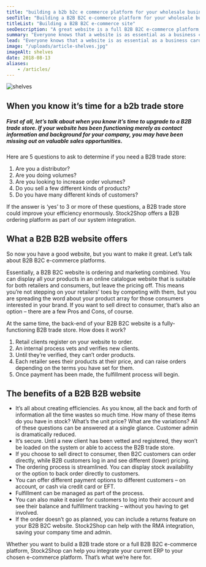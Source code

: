 ```yaml
---
title: "building a b2b b2c e commerce platform for your wholesale business"
seoTitle: "Building a B2B B2C e-commerce platform for your wholesale business"
titleList: "Building a B2B B2C e-commerce site"
seoDescription: "A great website is a full B2B B2C e-commerce platform, including company information, a B2B trade store and a B2C platform. Here's how to create one."
summary: "Everyone knows that a website is as essential as a business card – if not more so. But what does your website do for you? It could be an e-commerce solution for wholesale."
lead: "Everyone knows that a website is as essential as a business card – if not more so. But what does your website do for you? Is it just an impressive pamphlet, with information about your company and the products you sell? That’s fine. A good website will include a B2B ordering platform or trade store that lets you sell direct to retailers. A great website is a full e-commerce platform, including company information, a B2B trade store and a B2C platform."
image: "/uploads/article-shelves.jpg"
imageAlt: shelves
date: 2018-08-13
aliases:
    - /articles/
---
```


![shelves](/uploads/article-shelves.jpg)

## When you know it’s time for a b2b trade store

##### First of all, let’s talk about when you know it’s time to upgrade to a B2B trade store. If your website has been functioning merely as contact information and background for your company, you may have been missing out on valuable sales opportunities.

Here are 5 questions to ask to determine if you need a B2B trade store:

1. Are you a distributor?
2. Are you doing volumes?
3. Are you looking to increase order volumes?
4. Do you sell a few different kinds of products?
5. Do you have many different kinds of customers?

If the answer is ‘yes’ to 3 or more of these questions, a B2B trade store could improve your efficiency enormously. Stock2Shop offers a B2B ordering platform as part of our system integration.

## What a B2B B2B website offers

So now you have a good website, but you want to make it great. Let’s talk about B2B B2C e-commerce platforms.

Essentially, a B2B B2C website is ordering and marketing combined. You can display all your products in an online catalogue website that is suitable for both retailers and consumers, but leave the pricing off. This means you’re not stepping on your retailers’ toes by competing with them, but you are spreading the word about your product array for those consumers interested in your brand. If you want to sell direct to consumer, that’s also an option – there are a few Pros and Cons, of course.

At the same time, the back-end of your B2B B2C website is a fully-functioning B2B trade store. How does it work?

1. Retail clients register on your website to order.
2. An internal process vets and verifies new clients.
3. Until they’re verified, they can’t order products.
4. Each retailer sees their products at their price, and can raise orders depending on the terms you have set for them.
5. Once payment has been made, the fulfillment process will begin.

## The benefits of a B2B B2B website

- It’s all about creating efficiencies. As you know, all the back and forth of information all the time wastes so much time. How many of these items do you have in stock? What’s the unit price? What are the variations? All of these questions can be answered at a single glance. Customer admin is dramatically reduced.
- It’s secure. Until a new client has been vetted and registered, they won’t be loaded on the system or able to access the B2B trade store.
- If you choose to sell direct to consumer, then B2C customers can order directly, while B2B customers log in and see different (lower) pricing.
- The ordering process is streamlined. You can display stock availability or the option to back order directly to customers.
- You can offer different payment options to different customers – on account, or cash via credit card or EFT.
- Fulfillment can be managed as part of the process.
- You can also make it easier for customers to log into their account and see their balance and fulfillment tracking – without you having to get involved.
- If the order doesn’t go as planned, you can include a returns feature on your B2B B2C website. Stock2Shop can help with the RMA integration, saving your company time and admin.

Whether you want to build a B2B trade store or a full B2B B2C e-commerce platform, Stock2Shop can help you integrate your current ERP to your chosen e-commerce platform. That’s what we’re here for.